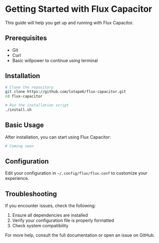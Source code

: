 # Getting Started with Flux Capacitor

This guide will help you get up and running with Flux Capacitor.

## Prerequisites

- Git
- Curl
- Basic willpower to continue using terminal

## Installation

```bash
# Clone the repository
git clone https://github.com/lotape6/flux-capacitor.git
cd flux-capacitor

# Run the installation script
./install.sh
```

## Basic Usage

After installation, you can start using Flux Capacitor:

```bash
# Coming soon
```

## Configuration

Edit your configuration in `~/.config/flux/flux.conf` to customize your experience.

## Troubleshooting

If you encounter issues, check the following:

1. Ensure all dependencies are installed
2. Verify your configuration file is properly formatted
3. Check system compatibility

For more help, consult the full documentation or open an issue on GitHub.